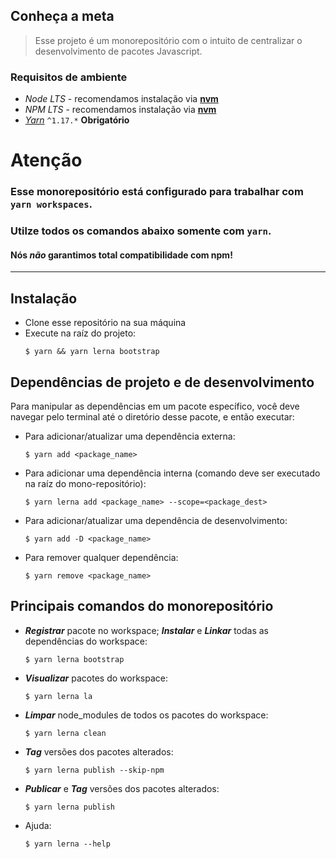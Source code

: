 ## Conheça a meta

> Esse projeto é um monorepositório com o intuito de centralizar o desenvolvimento de pacotes Javascript.


### Requisitos de ambiente

- *Node LTS* - recomendamos instalação via **[nvm]**
- *NPM LTS*  - recomendamos instalação via **[nvm]**
- *[Yarn]* `^1.17.*` **Obrigatório**

# Atenção
### Esse monorepositório está configurado para trabalhar com `yarn workspaces`.
### Utilze todos os comandos abaixo somente com `yarn`.
#### Nós *não* garantimos total compatibilidade com npm!

___

## Instalação

- Clone esse repositório na sua máquina
- Execute na raíz do projeto:
  ```
  $ yarn && yarn lerna bootstrap
  ```

## Dependências de projeto e de desenvolvimento

Para manipular as dependências em um pacote específico, você deve navegar pelo terminal até o diretório desse pacote, e então executar:

- Para adicionar/atualizar uma dependência externa:
  ```
  $ yarn add <package_name>
  ```
- Para adicionar uma dependência interna (comando deve ser executado na raíz do mono-repositório):
  ```
  $ yarn lerna add <package_name> --scope=<package_dest>
  ```
- Para adicionar/atualizar uma dependência de desenvolvimento:
  ```
  $ yarn add -D <package_name>
  ```
- Para remover qualquer dependência:
  ```
  $ yarn remove <package_name>
  ```

## Principais comandos do monorepositório

- ***Registrar*** pacote no workspace; ***Instalar*** e ***Linkar*** todas as dependências do workspace:
  ```
  $ yarn lerna bootstrap
  ```
- ***Visualizar*** pacotes do workspace:
  ```
  $ yarn lerna la
  ```
- ***Limpar*** node_modules de todos os pacotes do workspace:
  ```
  $ yarn lerna clean
  ```
- ***Tag*** versões dos pacotes alterados:
  ```
  $ yarn lerna publish --skip-npm
  ```
- ***Publicar*** e ***Tag*** versões dos pacotes alterados:
  ```
  $ yarn lerna publish
  ```
- Ajuda:
  ```
  $ yarn lerna --help
  ```

[//]: #
[nvm]: https://github.com/nvm-sh/nvm
[yarn]: https://yarnpkg.com/docs/install